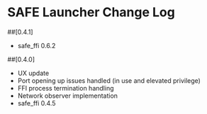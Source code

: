 # SAFE Launcher Change Log

##[0.4.1]
  - safe_ffi 0.6.2

##[0.4.0]
  - UX update
  - Port opening up issues handled (in use and elevated privilege)
  - FFI process termination handling
  - Network observer implementation
  - safe_ffi 0.4.5
